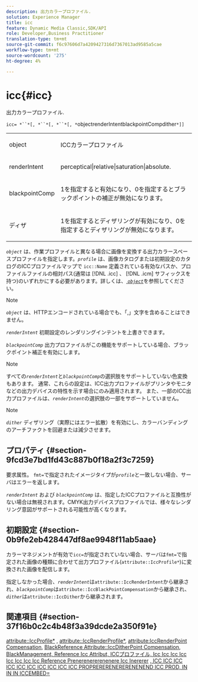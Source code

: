 ```yaml
---
description: 出力カラープロファイル.
solution: Experience Manager
title: icc
feature: Dynamic Media Classic,SDK/API
role: Developer,Business Practitioner
translation-type: tm+mt
source-git-commit: f6c97606d7a4209427316d7367013ad9585a5cae
workflow-type: tm+mt
source-wordcount: '275'
ht-degree: 4%

---
```



# icc{#icc}

出力カラープロファイル.

`icc= *``*[, *``*[, *``*[, *`objectrenderIntentblackpointCompdither`*]]`

<table id="simpletable_AC20916999004CDCBBB9888B3A8FB0A7"> 
 <tr class="strow"> 
  <td class="stentry"> <p><span class="codeph"> <span class="varname"> object</span> </span> </p></td> 
  <td class="stentry"> <p>ICCカラープロファイル </p></td> 
 </tr> 
 <tr class="strow"> 
  <td class="stentry"> <p><span class="codeph"> <span class="varname"> renderIntent</span></span> </p></td> 
  <td class="stentry"> <p><span class="codeph"> perceptical|relative|saturation|absolute</span>. </p></td> 
 </tr> 
 <tr class="strow"> 
  <td class="stentry"> <p><span class="codeph"> <span class="varname"> blackpointComp</span></span> </p></td> 
  <td class="stentry"> <p>1を指定すると有効になり、0を指定するとブラックポイントの補正が無効になります。 </p></td> 
 </tr> 
 <tr class="strow"> 
  <td class="stentry"> <p><span class="codeph"> <span class="varname"> ディザ</span></span> </p></td> 
  <td class="stentry"> <p>1を指定するとディザリングが有効になり、0を指定するとディザリングが無効になります。 </p></td> 
 </tr> 
</table>

*`object`* は、作業プロファイルと異なる場合に画像を変換する出力カラースペースプロファイルを指定します。*`profile`* は、画像カタログまたは初期設定のカタログのICCプロファイルマップで `icc::Name` 定義されている有効なパスか、プロファイルファイルの相対パス(通常は [!DNL .icc] 、 [!DNL .icm] サフィックスを持つ)のいずれかにする必要があります。詳しくは、[ *`object`*](../../../../../is-api/http-ref/image-serving-api-ref/c-http-protocol-reference/c-data-types/r-object.md#reference-2591bd24548d462782c68d138ef795a0)を参照してください。

>[!NOTE]
>
>*`object`* は、HTTPエンコードされている場合でも、「,」文字を含めることはできません。

*`renderIntent`* 初期設定のレンダリングインテントを上書きできます。

*`blackpointComp`* 出力プロファイルがこの機能をサポートしている場合、ブラックポイント補正を有効にします。

>[!NOTE]
>
>すべての&#x200B;*`renderIntent`*&#x200B;と&#x200B;*`blackpointComp`*&#x200B;の選択肢をサポートしていない色変換もあります。 通常、これらの設定は、ICC出力プロファイルがプリンタやモニタなどの出力デバイスの特性を示す場合にのみ適用されます。 また、一部のICC出力プロファイルは、*`renderIntent`*&#x200B;の選択肢の一部をサポートしていません。

Note

*`dither`* ディザリング（実際にはエラー拡散）を有効にし、カラーバンディングのアーチファクトを回避または減少させます。

## プロパティ {#section-9fcd3e7bd1fd43c887b0f18a2f3c7259}

要求属性。 `fmt=`で指定されたイメージタイプが&#x200B;*`profile`*&#x200B;と一致しない場合、サーバはエラーを返します。

*`renderIntent`* および *`blackpointComp`* は、指定したICCプロファイルと互換性がない場合は無視されます。CMYK出力デバイスプロファイルでは、様々なレンダリング意図がサポートされる可能性が高くなります。

## 初期設定 {#section-0b9fe2eb428447df8ae9948f11ab5aae}

カラーマネジメントが有効で`icc=`が指定されていない場合、サーバは`fmt=`で指定された画像の種類に合わせて出力プロファイル(`attribute::IccProfile*`)に変換された画像を配信します。

指定しなかった場合、*`renderIntent`*&#x200B;は`attribute::IccRenderIntent`から継承され、*`blackpointComp`*&#x200B;は`attribute::IccBlackPointCompensation`から継承され、*`dither`*&#x200B;は`attribute::IccDither`から継承されます。

## 関連項目 {#section-37f16b0c2c4b48f3a39dcde2a350f91e}

[attribute::IccProfile*](../../../../../is-api/image-catalog/image-serving-api-ref/c-image-catalog-reference/c-attributes-reference/r-iccprofilecmyk.md#reference-db89f9dac33e447cadb359ec1ba27ee0) ,  [attribute::IccRenderProfile*](../../../../../is-api/image-catalog/image-serving-api-ref/c-image-catalog-reference/c-attributes-reference/r-iccrenderintent.md#reference-012f207f28bd4406a5368d23ed95a51f),  [attribute:IccRenderPoint Compensation](../../../../../is-api/image-catalog/image-serving-api-ref/c-image-catalog-reference/c-attributes-reference/r-iccblackpointcompensation.md#reference-357626375ee140d1807f0c05171c733f),  [BlackReference Attribute::IccDitherPoint Compensation, BlackManagement, Reference Icc Attribut, ICCプロファイル, Icc Icc Icc Icc Icc Icc Icc Icc Reference Prenerenererenenere Icc Inererer](../../../../../is-api/image-catalog/image-serving-api-ref/c-image-catalog-reference/c-attributes-reference/r-iccdither.md#reference-914d0d0567364246b4016d45c0ada85b) [](../../../../../is-api/http-ref/image-serving-api-ref/c-http-protocol-reference/c-command-reference/r-is-http-fmt.md#reference-cdf10043423b45ba9fe15157fb3ae37a) [](../../../../../is-api/http-ref/image-serving-api-ref/c-http-protocol-reference/c-data-types/r-object.md#reference-2591bd24548d462782c68d138ef795a0) [](../../../../../is-api/http-ref/image-serving-api-ref/c-http-protocol-reference/c-syntax-and-features/r-color-management.md#reference-c7e4a72d589145189f7e4bcb6b4544d7) [](../../../../../is-api/image-catalog/image-serving-api-ref/c-image-catalog-reference/c-icc-profile-map-reference/c-icc-profile-map-reference.md#concept-57b9148ce55249cd825cb7ee19ed057c) [, ICC ICC ICC ICC ICC ICC ICC ICC ICC ICC PROPRERERENERERENENEND ICC PROD, IN IN IN ICCEMBED=](../../../../../is-api/http-ref/image-serving-api-ref/c-http-protocol-reference/c-command-reference/r-iccembed.md#reference-e3b774fb322046a2a6dde3a7bab5583e)
